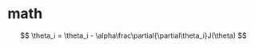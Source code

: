 <script type="text/javascript" src="http://cdn.mathjax.org/mathjax/latest/MathJax.js?config=default"></script>

# math

$$
\theta_i = \theta_i - \alpha\frac\partial{\partial\theta_i}J(\theta)
$$